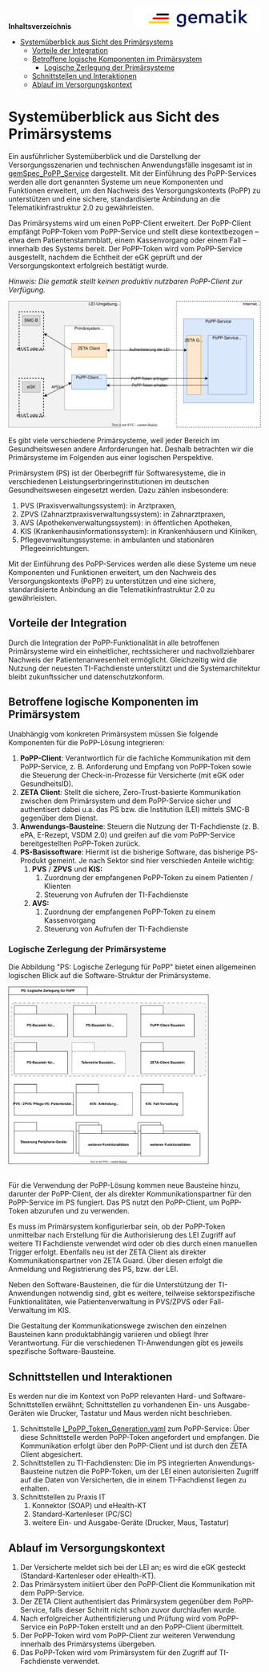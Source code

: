 <img align="right" width="250" src="../images/Gematik_Logo_Flag_With_Background.png"/><br/>

**Inhaltsverzeichnis**

<!-- TOC -->
* [Systemüberblick aus Sicht des Primärsystems](#systemüberblick-aus-sicht-des-primärsystems)
  * [Vorteile der Integration](#vorteile-der-integration)
  * [Betroffene logische Komponenten im Primärsystem](#betroffene-logische-komponenten-im-primärsystem)
    * [Logische Zerlegung der Primärsysteme](#logische-zerlegung-der-primärsysteme)
  * [Schnittstellen und Interaktionen](#schnittstellen-und-interaktionen)
  * [Ablauf im Versorgungskontext](#ablauf-im-versorgungskontext)
<!-- TOC -->

# Systemüberblick aus Sicht des Primärsystems

Ein ausführlicher Systemüberblick und die Darstellung der Versorgungsszenarien
und technischen Anwendungsfälle insgesamt ist
in [gemSpec_PoPP_Service](https://gemspec.gematik.de/prereleases/Draft_PoPP_25_1/gemSpec_PoPP_Service_V1.0.0_CC2/)
dargestellt.
Mit der Einführung des PoPP-Services werden alle dort genannten Systeme um neue
Komponenten und Funktionen erweitert, um den Nachweis des Versorgungskontexts
(PoPP) zu unterstützen und eine sichere, standardisierte Anbindung an die
Telematikinfrastruktur 2.0 zu gewährleisten.

Das Primärsystems wird um einen PoPP-Client erweitert.
Der PoPP-Client empfängt PoPP-Token vom PoPP-Service und stellt diese
kontextbezogen – etwa dem Patientenstammblatt, einem Kassenvorgang oder einem
Fall – innerhalb des Systems bereit.
Der PoPP-Token wird vom PoPP-Service ausgestellt, nachdem die Echtheit der eGK
geprüft und der Versorgungskontext erfolgreich bestätigt wurde.

_Hinweis: Die gematik stellt keinen produktiv nutzbaren PoPP-Client zur Verfügung._

![Systemüberblick aus Primärsystem Sicht](../src/drawio/ps-popp-systemoverview.drawio.svg)

Es gibt viele verschiedene Primärsysteme, weil jeder Bereich im
Gesundheitswesen andere Anforderungen hat.
Deshalb betrachten wir die Primärsysteme im Folgenden aus einer logischen
Perspektive.

Primärsystem (PS) ist der Oberbegriff für Softwaresysteme, die in
verschiedenen Leistungserbringerinstitutionen im deutschen Gesundheitswesen
eingesetzt werden.
Dazu zählen insbesondere:

1. PVS (Praxisverwaltungssystem): in Arztpraxen,
2. ZPVS (Zahnarztpraxisverwaltungssystem): in Zahnarztpraxen,
3. AVS (Apothekenverwaltungssystem): in öffentlichen Apotheken,
4. KIS (Krankenhausinformationssystem): in Krankenhäusern und Kliniken,
5. Pflegeverwaltungssysteme: in ambulanten und stationären Pflegeeinrichtungen.

Mit der Einführung des PoPP-Services werden alle diese Systeme um neue
Komponenten und Funktionen erweitert, um den Nachweis des Versorgungskontexts 
(PoPP) zu unterstützen und eine sichere, standardisierte Anbindung an die
Telematikinfrastruktur 2.0 zu gewährleisten.

## Vorteile der Integration

Durch die Integration der PoPP-Funktionalität in alle betroffenen Primärsysteme
wird ein einheitlicher, rechtssicherer und nachvollziehbarer
Nachweis der Patientenanwesenheit ermöglicht.
Gleichzeitig wird die Nutzung der neuesten TI-Fachdienste unterstützt und die
Systemarchitektur bleibt zukunftssicher und datenschutzkonform.

## Betroffene logische Komponenten im Primärsystem

Unabhängig vom konkreten Primärsystem müssen Sie 
folgende Komponenten für die PoPP-Lösung integrieren:

1. **PoPP-Client**:
   Verantwortlich für die fachliche Kommunikation mit dem PoPP-Service, z. B.
   Anforderung und Empfang von PoPP-Token sowie die Steuerung der
   Check-in-Prozesse für Versicherte (mit eGK oder GesundheitsID).
2. **ZETA Client**:
   Stellt die sichere, Zero-Trust-basierte Kommunikation zwischen dem
   Primärsystem
   und dem PoPP-Service sicher und authentisert dabei u.a. das PS bzw. die
   Institution (LEI) mittels SMC-B gegenüber dem Dienst.
3. **Anwendungs-Bausteine**:
   Steuern die Nutzung der TI-Fachdienste (z. B. ePA, E-Rezept, VSDM 2.0) und
   greifen auf die vom PoPP-Service bereitgestellten PoPP-Token zurück.
4. **PS-Basissoftware**:
   Hiermit ist die bisherige Software, das bisherige PS-Produkt gemeint. Je nach
   Sektor sind hier verschieden Anteile wichtig:
   1. **PVS** / **ZPVS** und **KIS:** 
      1. Zuordnung der empfangenen PoPP-Token zu einem Patienten / Klienten
      2. Steuerung von Aufrufen der TI-Fachdienste
   2. **AVS:** 
      1. Zuordnung der empfangenen PoPP-Token zu einem Kassenvorgang
      2. Steuerung von Aufrufen der TI-Fachdienste

### Logische Zerlegung der Primärsysteme

Die Abbildung "PS: Logische Zerlegung für PoPP" bietet einen allgemeinen
logischen Blick auf die Software-Struktur der Primärsysteme.

<img src="../src/drawio/ps-pic-1.drawio.svg" alt="PS: Logische Zerlegung für PoPP" width="400"><br><br>

Für die Verwendung der PoPP-Lösung kommen neue Bausteine hinzu, darunter der
PoPP-Client, der als direkter Kommunikationspartner für den PoPP-Service im
PS fungiert.
Das PS nutzt den PoPP-Client, um PoPP-Token abzurufen und zu verwenden. 

Es muss im Primärsystem konfigurierbar sein, ob der PoPP-Token unmittelbar
nach Erstellung für die Authorisierung des LEI Zugriff auf weitere TI
Fachdienste verwendet wird oder ob dies durch einen manuellen Trigger erfolgt.
Ebenfalls neu ist der ZETA Client als direkter Kommunikationspartner von
ZETA Guard.
Über diesen erfolgt die Anmeldung und Registrierung des PS, bzw. der LEI.

Neben den Software-Bausteinen, die für die Unterstützung der TI-Anwendungen
notwendig sind, gibt es weitere, teilweise sektorspezifische Funktionalitäten,
wie Patientenverwaltung in PVS/ZPVS oder Fall-Verwaltung im KIS.

Die Gestaltung der Kommunikationswege zwischen den einzelnen Bausteinen
kann produktabhängig variieren und obliegt Ihrer Verantwortung.
Für die verschiedenen TI-Anwendungen gibt es jeweils spezifische
Software-Bausteine.

## Schnittstellen und Interaktionen

Es werden nur die im Kontext von PoPP relevanten Hard- und
Software-Schnittstellen erwähnt; Schnittstellen zu vorhandenen Ein- uns
Ausgabe-Geräten wie Drucker, Tastatur und Maus werden nicht beschrieben.

1. Schnittstelle [I_PoPP_Token_Generation.yaml][] zum PoPP-Service:
   Über diese Schnittstelle werden PoPP-Token angefordert und empfangen.
   Die Kommunikation erfolgt über den PoPP-Client und ist durch den ZETA Client
   abgesichert.
2. Schnittstellen zu TI-Fachdiensten:
   Die im PS integrierten Anwendungs-Bausteine nutzen die PoPP-Token, um der LEI
   einen autorisierten Zugriff auf die Daten von Versicherten, die in einem
   TI-Fachdienst liegen zu erhalten.
3. Schnittstellen zu Praxis IT
   1. Konnektor (SOAP) und eHealth-KT
   2. Standard-Kartenleser (PC/SC)
   3. weitere Ein- und Ausgabe-Geräte (Drucker, Maus, Tastatur)

## Ablauf im Versorgungskontext

1. Der Versicherte meldet sich bei der LEI an; es wird die eGK gesteckt
   (Standard-Kartenleser oder eHealth-KT).
2. Das Primärsystem initiiert über den PoPP-Client die
   Kommunikation mit dem PoPP-Service.
3. Der ZETA Client authentisiert das Primärsystem gegenüber dem PoPP-Service,
   falls dieser Schritt nicht schon zuvor durchlaufen wurde.
4. Nach erfolgreicher Authentifizierung und Prüfung wird vom PoPP-Service ein
   PoPP-Token erstellt und an den PoPP-Client übermittelt.
5. Der PoPP-Token wird vom PoPP-Client zur weiteren Verwendung innerhalb des
   Primärsystems übergeben.
6. Das PoPP-Token wird vom Primärsystem für den Zugriff auf TI-Fachdienste
   verwendet.

[I_PoPP_Token_Generation.yaml]:https://github.com/gematik/api-popp/blob/main/src/openapi/I_PoPP_Token_Generation.yaml
